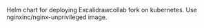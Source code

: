 Helm chart for deploying Excalidrawcollab fork on kubernetes. Use nginxinc/nginx-unprivileged image.

